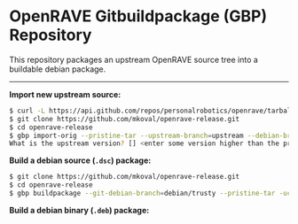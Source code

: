 # OpenRAVE Gitbuildpackage (GBP) Repository #

This repository packages an upstream OpenRAVE source tree into a buildable debian package.

----
**Import new upstream source:**
```bash
$ curl -L https://api.github.com/repos/personalrobotics/openrave/tarball/master > master.tar.gz
$ git clone https://github.com/mkoval/openrave-release.git
$ cd openrave-release
$ gbp import-orig --pristine-tar --upstream-branch=upstream --debian-branch=debian/trusty ../master.tar.gz
What is the upstream version? [] <enter some version higher than the previous>
```

**Build a debian source (`.dsc`) package:**
```bash
$ git clone https://github.com/mkoval/openrave-release.git
$ cd openrave-release
$ gbp buildpackage --git-debian-branch=debian/trusty --pristine-tar -uc -us
```

**Build a debian binary (`.deb`) package:**
